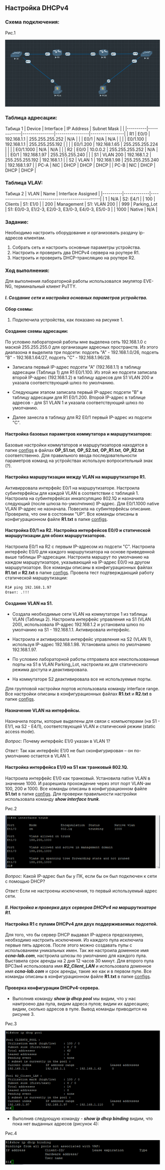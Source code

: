 ##  **Настройка DHCPv4**

  ###  Схема подключения:


Рис.1

![](Topology.png)

  ### Таблица адресации:
Табица 1
|  Device  |  Interface  |   IP Address   |   Subnet Mask   |                 |
|----------|-------------|----------------|-----------------|-----------------|
| R1       | E0/0        | 192.168.1.1    | 255.255.255.252 | N/A             |
|          | E0/1        | N/A            | N/A             |                 |
|          | E0/1.100    | 192.168.1.1    | 255.255.255.192 |                 |
|          | E0/1.200    | 192.168.1.65   | 255.255.255.224 |                 |
|          | E0/1.1000   | N/A            | N/A             |                 |
| R2       | E0/0        | 10.0.0.2       | 255.255.255.252 | N/A             |
|          | E0/1        | 192.168.1.97   | 255.255.255.240 |                 |
| S1       | VLAN 200    | 192.168.1.2    | 255.255.255.192 | 192.168.1.1     |
| S2       | VLAN 1      | 192.168.1.98   | 255.255.255.240 | 192.168.1.97    |
| PC-A     | NIC         | DHCP           | DHCP            | DHCP            |
| PC-B     | NIC         | DHCP           | DHCP            | DHCP            |

  ### Таблица VLAV:
Табица 2
|   VLAN   |    Name     |   Interface Assigned                               |
|----------|-------------|----------------------------------------------------|
| 1        | N/A         | S2: E4/1                                           |
| 100      | Clients     | S1: E1/0                                           |
| 200      | Management  | S1: VLAN 200                                       |
| 999      | Parking_Lot | S1: E0/0-3, E1/2-3, E2/0-3, E3/0-3, E4/0-3, E5/0-3 |
| 1000     | Native      | N/A                                                |

### Задание:
Необходимо настроить оборудование и организовать раздачу ip-адресов клиентам.
1. Собрать сеть и настроить основные параметры устройства.
2. Настроить и проверить два DHCPv4 сервера на роутере R1.
3. Настроить и проверить DHCP-трансляцию на роутере R2.

### Ход выполнения:
Для выполнения лабораторной работы использовался эмулятор EVE-NG, терминальный клиент PuTTY. 

#### **_I. Создание сети и настройка основных параметров устройства._**

#### Сбор схемы:
  1. Подключила устройства, как показано на рисунке 1.
  
#### Создание схемы адресации:
По условию лабораторной работы мне выделена сеть 192.168.1.0 с маской 255.255.255.0 для организации адресных пространств. Из этого диапазона я выделила три подсети: подсеть "А" - 192.168.1.0/26, подсеть "В" - 192.168.1.64/27, подсеть "С" - 192.168.1.96/28.

- Записала первый IP-адрес подсети "А" (192.168.1.1) в таблицу адресации (Таблица 1) для R1 E0/1.100. Из этой же подсети записала второй IP-адрес (192.168.1.2) в таблицу адресов для S1 VLAN 200 и указала соответствующий шлюз по умолчанию.

- Следующим этапом записала первый IP-адрес подсети "В" в таблицу адресации для R1 E0/1.200. Второй IP-адрес в таблице адресов - для S1 VLAN 1 и указала соответствующий шлюз по умолчанию.

- Далее занесла в таблицу для R2 E0/1 первый IP-адрес из подсети "С".

 
#### Настройка базовых параметров коммутатора  и маршрутизаторов:
Базовые настройки коммутаторов и маршрутизаторов находятся в папке [configs](configs/) в файлах **OP_S1.txt**, **OP_S2.txt**, **OP_R1.txt**, **OP_R2.txt** соответственно.
Для правильного ввода последовательности параметров команд на устройствах использую вопросительный знак (?).

#### Настройка маршрутизации между VLAN на маршрутизаторе R1.
Активирровала интерфейс E0/1 на маршрутизаторе. Настроила субинтерфейсы для каждой VLAN в соответствии с таблицей 1. Настроила на субинтерфейсах инкапсуляцию 802.1Q и назначила следующий (после шлюза по-умолчпнию) IP-адрес. Для E0/1.1000 native VLAN IP-адрес не назначала. Повесила на субинтерфейсы описание. Проверила, что они в состоянии "UP". Все команды описаны в конфигурационном файле **R1.txt** в папке [configs](configs/).

#### Настройка E0/1 на R2. Настройка интерфейсов E0/0 и статической маршрутизации для обоих маршрутизаторов.
Настроила E0/1 на R2 с первым IP-адресом из подсети "С". Настроила интерфейс E0/0 для каждого маршрутизатора на основе приведенной выше таблицы IP-адресации. Настроила маршрут по умолчанию на каждом маршрутизаторе, указывающий на IP-адрес E0/0 на другом маршрутизаторе. Все команды описаны в конфигурационных файлах **R1.txt** и **R2.txt** в папке [configs](configs/).
Провела тест подтверждающий работу статической маршрутизации:

    R1# ping 192.168.1.97
    Ответ: .!!!

#### Создание VLAN на S1.

- Создала необходимые сети VLAN на коммутаторе 1 из таблицы VLAN (Таблица 2). Настроила интерфейс управления на S1 (VLAN 200), использовала IP-адрес 192.168.1.2 и установила шлюз по умолчанию на S1 - 192.168.1.1. Активировала интерфейс.

- Настроила и активировала интерфейс управления на S2 (VLAN 1), используя IP-адрес 192.168.1.98. Установила шлюз по умолчанию 192.168.1.97.

- По условию лабораторной работы отправила все неиспользованные порты на S1 в VLAN Parking_Lot, настроила их для статического режима доступа и деактивировала.

- На коммутаторе S2 деактивировала все не используемые порты.

Для групповой настройки портов использовала команду interface range.
Все настройки описаны в конфигурационных файлах **R1.txt** и **R2.txt** в папке [configs](configs/).

#### Назначение VLAN на интерфейсы.
Назначила порты, которые выделены для связи c компьютерами (на S1 - E1/1,  на S2 - E4/1), соответствующей VLAN и статический режим (static access mode).

*Вопрос:*
Почему интерфейс E1/0 указан в VLAN 1?

*Ответ:*
Так как интерфейс E1/0 не был сконфигурирован – он по-умолчанию остается в VLAN 1.


#### Настройка интерфейса E1/0 на S1 как транковый 802.1Q.
Настроила интерфейс E1/0 как транковый. Установила native VLAN в значение 1000. И разрешила прохождение через этот порт VLAN-ам 100, 200 и 1000.
Все команды описаны в конфигурационном файле **S1.txt** в папке [configs](configs/).
Для проверки правильности настройки использовала команду **_show interface trunk_**.

Рис.2

![](S1_sh_int_trunk.png)

*Вопрос:*
Какой IP-адрес был бы у ПК, если бы он был подключен к сети с помощью DHCP?

*Ответ:*
Если не настроены исключения, то первый используемый адрес сети.


#### **_II. Настройка и проверка двух серверов DHCPv4 на маршрутизаторе R1._**

#### Настройка R1 с пулами DHCPv4 для двух поддерживаемых подсетей.
Для того, что бы сервер DHCP выдавал IP-адреса предсказуемо, необходимо настроить исключения. Из каждого пула исключила первые пять адресов. После этого можно создавать пулы с испольованием уникальных имен. Так же настроила доменное имя **_ccna-lab.com_**, настроила шлюзы по умолчанию для каждого пула. Выставила срок аренды на 2 дня 12 часов 30 минут. Для второго пула ВРСЗм4 использовала имя **_R2_Client_LAN_** и использовала доменное имя **_ccna-lab.com_** и срок аренды, такие же как и в первом пуле.
Все команды описаны в конфигурационном файле **R1.txt** в папке [configs](configs/).


#### Проверка конфигурации DHCPv4-сервера.

- Выполнив команду **_show ip dhcp pool_** мы видим, что у нас намтроено два пула, видим адреса пулов; видим их адресацию; видим, сколько адресов в пуле. Вывод команды приводится на рисунке 3.

Рис.3

![](show_ip_dhcp_pool.png)

- Выполнив следующую команду - **_show ip dhcp binding_** видим, что пока нет выданных адресов (рисунок 4):

Рис.4

![](show_ip_dhcp_binding.png)












